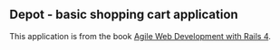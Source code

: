 ## Depot - basic shopping cart application

This application is from the book [Agile Web Development with Rails 4](http://pragprog.com/book/rails4/agile-web-development-with-rails-4). 
